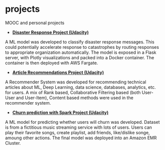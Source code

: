 # projects
MOOC and personal projects

- [**Disaster Response Project (Udacity)**](./DisasterResponse)

A ML model was developed to classify disaster response messages. This could potentially accelerate response to catastrophes by routing responses to appropriate organization automatically. The model is exposed in a Flask server, with Plotly visualizations and packed into a Docker container. The container is then deployed with AWS Fargate.

- [**Article Recommendations Project (Udacity)**](./recommendations)

A Recommender System was developed for recommending technical articles about ML, Deep Learning, data science, databases, analytics, etc. for users. A mix of Rank based, Collaborative Filtering based (both User-User and User-Item), Content based methods were used in the recommender system.

- [**Churn prediction with Spark Project (Udacity)**](./spark-churn)

A ML model for predicting whether users will churn was developed. Dataset is from a fictitious music streaming service with lots of users. Users can play their favorite songs, create playlist, add friends, like/dislike songe, amoung other actions. The final model was deployed into an Amazon EMR Cluster.